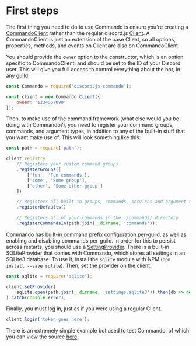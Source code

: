 # First steps
The first thing you need to do to use Commando is ensure you're creating a [CommandoClient](https://discord.js.org/#/docs/commando/master/class/CommandoClient)
rather than the regular discord.js [Client](https://discord.js.org/#/docs/main/master/class/Client).
A CommandoClient is just an extension of the base Client, so all options, properties, methods, and events on Client are also on CommandoClient.

You should provide the `owner` option to the constructor, which is an option specific to CommandoClient, and should be set to the ID of your Discord user.
This will give you full access to control everything about the bot, in any guild.

```javascript
const Commando = require('discord.js-commando');

const client = new Commando.Client({
	owner: '1234567890'
});
```

Then, to make use of the command framework (what else would you be doing with Commando?), you need to register your command groups, commands, and argument types,
in addition to any of the built-in stuff that you want make use of. This will look something like this:

```javascript
const path = require('path');

client.registry
	// Registers your custom command groups
	.registerGroups([
		['fun', 'Fun commands'],
		['some', 'Some group'],
		['other', 'Some other group']
	])

	// Registers all built-in groups, commands, services and argument types
	.registerDefaults()

	// Registers all of your commands in the ./commands/ directory
	.registerCommandsIn(path.join(__dirname, 'commands'));
```

Commando has built-in command prefix configuration per-guild, as well as enabling and disabling commands per-guild.
In order for this to persist across restarts, you should use a [SettingProvider](https://discord.js.org/#/docs/commando/master/class/SettingProvider).
There is a built-in SQLiteProvider that comes with Commando, which stores all settings in an SQLite3 database.
To use it, install the `sqlite` module with NPM (`npm install --save sqlite`). Then, set the provider on the client:

```javascript
const sqlite = require('sqlite');

client.setProvider(
	sqlite.open(path.join(__dirname, 'settings.sqlite3')).then(db => new Commando.SQLiteProvider(db))
).catch(console.error);
```

Finally, you must log in, just as if you were using a regular Client.

```javascript
client.login('token goes here');
```

There is an extremely simple example bot used to test Commando, of which you can view the source [here](https://github.com/discordjs/Commando/tree/master/test).
